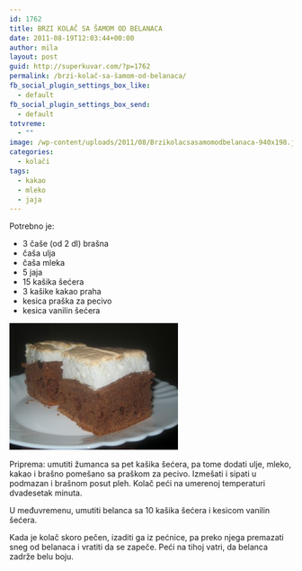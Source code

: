 ```yaml
---
id: 1762
title: BRZI KOLAČ SA ŠAMOM OD BELANACA
date: 2011-08-19T12:03:44+00:00
author: mila
layout: post
guid: http://superkuvar.com/?p=1762
permalink: /brzi-kolač-sa-šamom-od-belanaca/
fb_social_plugin_settings_box_like:
  - default
fb_social_plugin_settings_box_send:
  - default
totvreme:
  - ""
image: /wp-content/uploads/2011/08/Brzikolacsasamomodbelanaca-940x198.jpg
categories:
  - kolači
tags:
  - kakao
  - mleko
  - jaja
---
```

Potrebno je:

  * 3 čaše (od 2 dl) brašna
  * čaša ulja
  * čaša mleka
  * 5 jaja
  * 15 kašika šećera
  * 3 kašike kakao praha
  * kesica praška za pecivo
  * kesica vanilin šećera

<img class="alignnone size-medium wp-image-5789" src="/wp-content/uploads/2011/08/Brzikolacsasamomodbelanaca-300x225.jpg" alt="Brzikolacsasamomodbelanaca" width="300" height="225" /> 

Priprema: umutiti žumanca sa pet kašika šećera, pa tome dodati ulje, mleko, kakao i brašno pomešano sa praškom za pecivo. Izmešati i sipati u podmazan i brašnom posut pleh. Kolač peći na umerenoj temperaturi dvadesetak minuta.

U međuvremenu, umutiti belanca sa 10 kašika šećera i kesicom vanilin šećera.

Kada je kolač skoro pečen, izaditi ga iz pećnice, pa preko njega premazati sneg od belanaca i vratiti da se zapeče. Peći na tihoj vatri, da belanca zadrže belu boju.